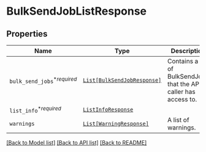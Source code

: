 # BulkSendJobListResponse



## Properties
Name | Type | Description | Notes
------------ | ------------- | ------------- | -------------
| `bulk_send_jobs`<sup>*_required_</sup> | [```List[BulkSendJobResponse]```](BulkSendJobResponse.md) |  Contains a list of BulkSendJobs that the API caller has access to.  |  |
| `list_info`<sup>*_required_</sup> | [```ListInfoResponse```](ListInfoResponse.md) |    |  |
| `warnings` | [```List[WarningResponse]```](WarningResponse.md) |  A list of warnings.  |  |

[[Back to Model list]](../README.md#documentation-for-models) [[Back to API list]](../README.md#documentation-for-api-endpoints) [[Back to README]](../README.md)


